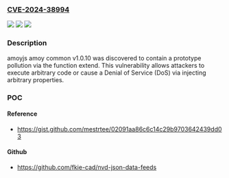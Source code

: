 ### [CVE-2024-38994](https://cve.mitre.org/cgi-bin/cvename.cgi?name=CVE-2024-38994)
![](https://img.shields.io/static/v1?label=Product&message=n%2Fa&color=blue)
![](https://img.shields.io/static/v1?label=Version&message=n%2Fa&color=blue)
![](https://img.shields.io/static/v1?label=Vulnerability&message=n%2Fa&color=brighgreen)

### Description

amoyjs amoy common v1.0.10 was discovered to contain a prototype pollution via the function extend. This vulnerability allows attackers to execute arbitrary code or cause a Denial of Service (DoS) via injecting arbitrary properties.

### POC

#### Reference
- https://gist.github.com/mestrtee/02091aa86c6c14c29b9703642439dd03

#### Github
- https://github.com/fkie-cad/nvd-json-data-feeds

